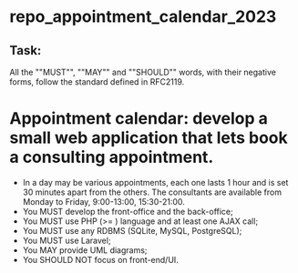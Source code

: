 # repo_appointment_calendar_2023
## Task:
All the ""MUST"", ""MAY"" and ""SHOULD"" words, with their negative forms, follow the standard defined in RFC2119.

# Appointment calendar: develop a small web application that lets book a consulting appointment.
- In a day may be various appointments, each one lasts 1 hour and is set 30 minutes apart from the others. The consultants are available from Monday to Friday, 9:00-13:00, 15:30-21:00.
- You MUST develop the front-office and the back-office;
- You MUST use PHP (>= ) language and at least one AJAX call;
- You MUST use any RDBMS (SQLite, MySQL, PostgreSQL);
- You MUST use Laravel;
- You MAY provide UML diagrams;
- You SHOULD NOT focus on front-end/UI.
